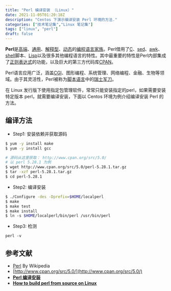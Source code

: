 ```yaml
---
title: "Perl 编译安装 （Linux）"
date: 2021-11-05T01:20:18Z
description: "Centos 下演示编译安装 Perl 环境的方法."
categories: ["技术笔记集","Linux 笔记集"]
tags: ["linux", "perl"]
draft: false
---
```


**Perl**是[高端](https://zh.wikipedia.org/wiki/%E9%AB%98%E7%BA%A7%E8%AF%AD%E8%A8%80)、[通用](https://zh.wikipedia.org/wiki/%E9%80%9A%E7%94%A8%E7%BC%96%E7%A8%8B%E8%AF%AD%E8%A8%80)、[解释型](https://zh.wikipedia.org/wiki/%E7%9B%B4%E8%AD%AF%E8%AA%9E%E8%A8%80)、[动态](https://zh.wikipedia.org/wiki/%E5%8A%A8%E6%80%81%E8%AF%AD%E8%A8%80)的[编程语言家族](https://zh.wikipedia.org/wiki/%E7%A8%8B%E5%BC%8F%E8%AA%9E%E8%A8%80)。Perl借用了[C](https://zh.wikipedia.org/wiki/C%E8%AF%AD%E8%A8%80)、[sed](https://zh.wikipedia.org/wiki/Sed)、[awk](https://zh.wikipedia.org/wiki/AWK)、[shell](https://zh.wikipedia.org/wiki/Unix_shell)脚本、[Lisp](https://zh.wikipedia.org/wiki/Lisp)以及很多其他编程语言的特性。其中最重要的特性是Perl内部集成了[正则表达式](https://zh.wikipedia.org/wiki/%E6%AD%A3%E5%88%99%E8%A1%A8%E8%BE%BE%E5%BC%8F)的功能，以及巨大的第三方代码库[CPAN](https://zh.wikipedia.org/wiki/CPAN)。

Perl语言应用广泛，涵盖[CGI](https://zh.wikipedia.org/wiki/%E9%80%9A%E7%94%A8%E7%BD%91%E5%85%B3%E6%8E%A5%E5%8F%A3)、图形编程、系统管理、网络编程、金融、生物等领域。由于其灵活性，Perl被称为[脚本语言](https://zh.wikipedia.org/wiki/%E8%84%9A%E6%9C%AC%E8%AF%AD%E8%A8%80)中的[瑞士军刀](https://zh.wikipedia.org/wiki/%E7%91%9E%E5%A3%AB%E5%86%9B%E5%88%80)。

在 Linux 发行版下使用指定包管理软件，常常只能安装指定的perl，如果需要安装特定版本 perl，就需要编译安装，下面以 Centos 环境为例介绍编译安装 Perl 的方法。

## 编译方法

- Step1: 安装依赖并获取源码

```bash
$ yum -y install make
$ yum -y install gcc

# 源码从这里获取： http://www.cpan.org/src/5.0/
# 以 perl 5.28.1 为例
$ wget http://www.cpan.org/src/5.0/perl-5.28.1.tar.gz
$ tar -xzf perl-5.28.1.tar.gz
$ cd perl-5.28.1
```

- Step2: 编译安装

```bash
$ ./Configure -des -Dprefix=$HOME/localperl
$ make
$ make test
$ make install
$ ln -s $HOME/localperl/bin/perl /usr/bin/perl
```

- Step3: 检测

```bash
perl -v
```

## 参考文献

- [Perl](https://zh.wikipedia.org/wiki/Perl) By Wikipedia
- [http://www.cpan.org/src/5.0/](http://www.cpan.org/src/5.0/)
- **[Perl 编译安装](https://blog.csdn.net/weixin_33843409/article/details/93010639)**
- **[How to build perl from source on Linux](https://perlmaven.com/how-to-build-perl-from-source-code)**